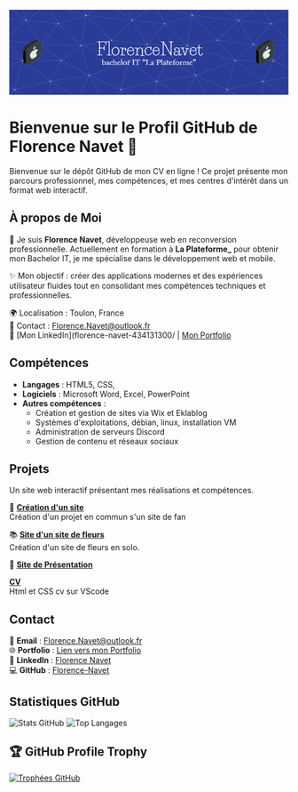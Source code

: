 
[![Ma bannière](https://github.com/Florence-Navet/Florence-Navet/blob/main/github-header-image.png)](https://github.com/Florence-Navet/Florence-Navet/blob/main/github-header-image.png)



# Bienvenue sur le Profil GitHub de Florence Navet 🌟


Bienvenue sur le dépôt GitHub de mon CV en ligne ! Ce projet présente mon parcours professionnel, mes compétences, et mes centres d'intérêt dans un format web interactif.


## À propos de Moi

👋 Je suis **Florence Navet**, développeuse web en reconversion professionnelle. Actuellement en formation à **La Plateforme_** pour obtenir mon Bachelor IT, je me spécialise dans le développement web et mobile.

✨ Mon objectif : créer des applications modernes et des expériences utilisateur fluides tout en consolidant mes compétences techniques et professionnelles.

🌍 Localisation : Toulon, France  
📩 Contact : Florence.Navet@outlook.fr  
🔗 [Mon LinkedIn](florence-navet-434131300/ | [Mon Portfolio](#)

## Compétences

- **Langages** : HTML5, CSS, 
- **Logiciels** : Microsoft Word, Excel, PowerPoint  
- **Autres compétences** :  
  - Création et gestion de sites via Wix et Eklablog  
  - Systèmes d'exploitations, débian, linux, installation VM
  - Administration de serveurs Discord  
  - Gestion de contenu et réseaux sociaux

## Projets

Un site web interactif présentant mes réalisations et compétences.

🎨 **[Création d'un site](#)**  
Création d'un projet en commun s'un site de fan

📚 **[Site d'un site de fleurs](#)**  
Création d'un site de fleurs en solo.

🔧 **[Site de Présentation](#)**  

**[CV](#)**  
Html et CSS cv sur VScode

## Contact
📩 **Email** : Florence.Navet@outlook.fr  
🌐 **Portfolio** : [Lien vers mon Portfolio](#)  
💼 **LinkedIn** : [Florence Navet](https://www.linkedin.com/florence-navet-434131300/)  
💻 **GitHub** : [Florence-Navet](https://github.com/Florence-Navet) 
## Statistiques GitHub

![Stats GitHub](https://github-readme-stats.vercel.app/api?username=Florence-Navet&show_icons=true&theme=radical)
![Top Langages](https://github-readme-stats.vercel.app/api/top-langs/?username=Florence-Navet&layout=compact&theme=radical)

## 🏆 GitHub Profile Trophy

[![Trophées GitHub](https://github-profile-trophy.vercel.app/?username=Florence-Navet&theme=radical&margin-w=15&margin-h=15)](https://github.com/ryo-ma/github-profile-trophy)
